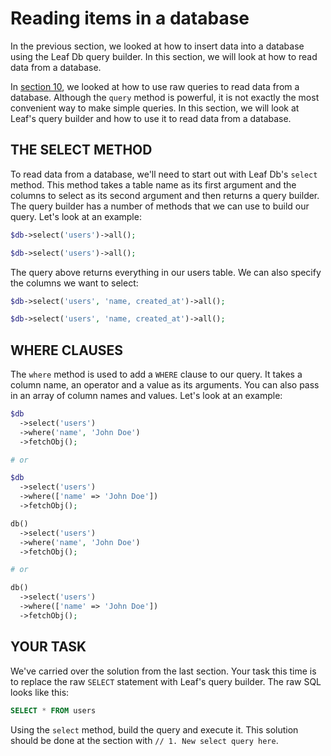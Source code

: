 # Reading items in a database

In the previous section, we looked at how to insert data into a database using the Leaf Db query builder. In this section, we will look at how to read data from a database.

In [section 10](/tutorial/#step-10), we looked at how to use raw queries to read data from a database. Although the `query` method is powerful, it is not exactly the most convenient way to make simple queries. In this section, we will look at Leaf's query builder and how to use it to read data from a database.

## THE SELECT METHOD

To read data from a database, we'll need to start out with Leaf Db's `select` method. This method takes a table name as its first argument and the columns to select as its second argument and then returns a query builder. The query builder has a number of methods that we can use to build our query. Let's look at an example:

<div class="class-mode">

```php
$db->select('users')->all();
```

</div>
<div class="functional-mode">

```php
$db->select('users')->all();
```

</div>

The query above returns everything in our users table. We can also specify the columns we want to select:

<div class="class-mode">

```php
$db->select('users', 'name, created_at')->all();
```

</div>
<div class="functional-mode">

```php
$db->select('users', 'name, created_at')->all();
```

</div>

## WHERE CLAUSES

The `where` method is used to add a `WHERE` clause to our query. It takes a column name, an operator and a value as its arguments. You can also pass in an array of column names and values. Let's look at an example:

<div class="class-mode">

```php
$db
  ->select('users')
  ->where('name', 'John Doe')
  ->fetchObj();

# or

$db
  ->select('users')
  ->where(['name' => 'John Doe'])
  ->fetchObj();
```

</div>
<div class="functional-mode">

```php
db()
  ->select('users')
  ->where('name', 'John Doe')
  ->fetchObj();

# or

db()
  ->select('users')
  ->where(['name' => 'John Doe'])
  ->fetchObj();
```

</div>

## YOUR TASK

We've carried over the solution from the last section. Your task this time is to replace the raw `SELECT` statement with Leaf's query builder. The raw SQL looks like this:

```sql
SELECT * FROM users
```

Using the `select` method, build the query and execute it. This solution should be done at the section with `// 1. New select query here`.
